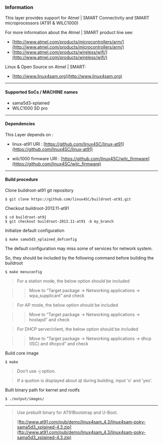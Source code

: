 ### Information
This layer provides support for Atmel | SMART Connectivity and SMART microprocessors (AT91 & WILC1000)

For more information about the Atmel | SMART product line see:
* [http://www.atmel.com/products/microcontrollers/arm/](http://www.atmel.com/products/microcontrollers/arm/)
* [http://www.atmel.com/products/wireless/wifi/](http://www.atmel.com/products/wireless/wifi/)

Linux & Open Source on Atmel | SMART:
* [http://www.linux4sam.org](http://www.linux4sam.org)

***

#### Supported SoCs / MACHINE names
* sama5d3-xplained
* WILC1000 SD pro

***

#### Dependencies
This Layer depends on :
* linux-at91
URI : [https://github.com/linux4SC/linux-at91](https://github.com/linux4SC/linux-at91)

* wilc1000 firmware
URI : [https://github.com/linux4SC/wilc_firmware](https://github.com/linux4SC/wilc_firmware)

***

#### Build procedure
Clone buildroot-at91 git repository

    $ git clone https://github.com/linux4SC/buildroot-at91.git

Checkout buildroot-2013.11-at91

    $ cd buildroot-at91
    $ git checkout buildroot-2013.11-at91 -b my_branch

Initialize default configuration

    $ make sama5d3_xplained_defconfig

The default configuration may miss some of services for network system.

So, they should be included by the following command before building the buildroot

    $ make menuconfig
    
>For a station mode, the below option should be included

>>Move to “Target package -> Networking applications -> wpa_supplicant” and check

>For AP mode, the below option should be included

>>Move to “Target package -> Networking applications -> hostapd” and check

>For DHCP server/client, the below option should be included

>>Move to “Target package -> Networking applications -> dhcp (ISC) and dhcpcd” and check

Build core image

    $ make

>Don't use -j option.

>If a qustion is displayed about qt during building, input 'o' and 'yes'.


Built binary path for kernel and rootfs

    $ ./output/images/

***

>Use prebuilt binary for AT91Bootstrap and U-Boot.

>[ftp://www.at91.com/pub/demo/linux4sam_4.3/linux4sam-poky-sama5d3_xplained-4.3.zip](ftp://www.at91.com/pub/demo/linux4sam_4.3/linux4sam-poky-sama5d3_xplained-4.3.zip)
